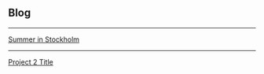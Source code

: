 ## Blog

---

[Summer in Stockholm](/posts/summer-in-stockholm)

---
[Project 2 Title](/pdf/sample_presentation.pdf)